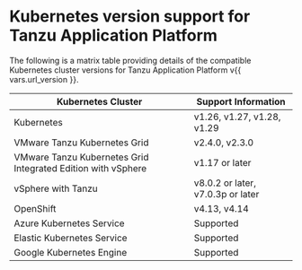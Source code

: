 # Kubernetes version support for Tanzu Application Platform

The following is a matrix table providing details of the compatible Kubernetes 
cluster versions for Tanzu Application Platform v{{ vars.url_version }}.

<table>
<thead>
  <tr>
    <th>Kubernetes Cluster</th>
    <th>Support Information</th>
  </tr>
</thead>
<tbody>
  <tr>
    <td>Kubernetes</td>
    <td>v1.26, v1.27, v1.28, v1.29</td>
  </tr>
  <tr>
    <td>VMware Tanzu Kubernetes Grid</td>
    <td>v2.4.0, v2.3.0</td>
  </tr>
  <tr>
    <td>VMware Tanzu Kubernetes Grid Integrated Edition with vSphere</td>
    <td>v1.17 or later</td>
  </tr>
  <tr>
    <td>vSphere with Tanzu</td>
    <td>v8.0.2 or later, v7.0.3p or later</td>
  </tr>
  <tr>
    <td>OpenShift</td>
    <td>v4.13, v4.14</td>
  </tr>
  <tr>
    <td>Azure Kubernetes Service</td>
    <td>Supported</td>
  </tr>
  <tr>
    <td>Elastic Kubernetes Service</td>
    <td>Supported</td>
  </tr>
  <tr>
    <td>Google Kubernetes Engine</td>
    <td>Supported</td>
  </tr>
</tbody>
</table>

